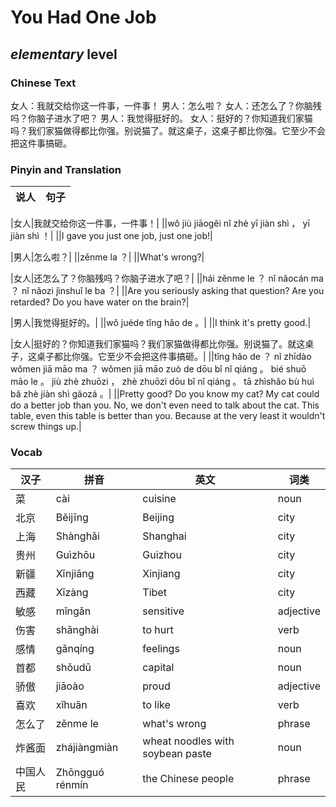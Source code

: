 # You Had One Job
## *elementary* level

### Chinese Text
女人：我就交给你这一件事，一件事！
男人：怎么啦？
女人：还怎么了？你脑残吗？你脑子进水了吧？
男人：我觉得挺好的。
女人：挺好的？你知道我们家猫吗？我们家猫做得都比你强。别说猫了。就这桌子，这桌子都比你强。它至少不会把这件事搞砸。

### Pinyin and Translation
|说人|句子|
|----|----|

|女人|我就交给你这一件事，一件事！|
||wǒ jiù jiāogěi nǐ zhè yī  jiàn shì ， yī jiàn shì ！|
||I gave you just one job, just one job!|

|男人|怎么啦？|
||zěnme la ？|
||What's wrong?|

|女人|还怎么了？你脑残吗？你脑子进水了吧？|
||hái zěnme le ？ nǐ nǎocán ma ？ nǐ nǎozi jìnshuǐ le ba ？|
||Are you seriously asking that question? Are you retarded? Do you have water on the brain?|

|男人|我觉得挺好的。|
||wǒ juéde tǐng hǎo de 。|
||I think it's pretty good.|

|女人|挺好的？你知道我们家猫吗？我们家猫做得都比你强。别说猫了。就这桌子，这桌子都比你强。它至少不会把这件事搞砸。|
||tǐng hǎo de ？ nǐ zhīdào wǒmen jiā māo ma ？ wǒmen jiā māo zuò de dōu bǐ nǐ qiáng 。 bié shuō māo le 。 jiù zhè zhuōzi ， zhè zhuōzi dōu bǐ nǐ qiáng 。 tā zhìshǎo bù huì bǎ zhè  jiàn shì gǎozá 。|
||Pretty good? Do you know my cat? My cat could do a better job than you. No, we don't even need to talk about the cat. This table, even this table is better than you. Because at the very least it wouldn't screw things up.|
### Vocab
|汉子|拼音|英文|词类|
|----|----|----|----|
|菜|cài|cuisine|noun|
|北京|Běijīng|Beijing|city|
|上海|Shànghǎi|Shanghai|city|
|贵州|Guìzhōu|Guizhou|city|
|新疆|Xīnjiāng|Xinjiang|city|
|西藏|Xīzàng|Tibet|city|
|敏感|mǐngǎn|sensitive|adjective|
|伤害|shānghài|to hurt|verb|
|感情|gǎnqíng|feelings|noun|
|首都|shǒudū|capital|noun|
|骄傲|jiāoào|proud|adjective|
|喜欢|xǐhuān|to like|verb|
|怎么了|zěnme le|what's wrong|phrase|
|炸酱面|zhájiàngmiàn|wheat noodles with soybean paste|noun|
|中国人民|Zhōngguó rénmín|the Chinese people|phrase|